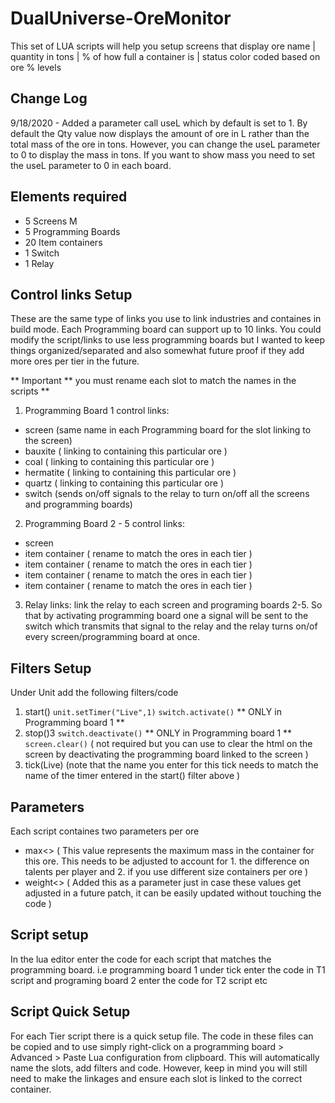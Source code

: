# DualUniverse-OreMonitor
This set of LUA scripts will help you setup screens that display ore name | quantity in tons | % of how full a container is | status color coded based on ore % levels

## Change Log
9/18/2020 - Added a parameter call useL which by default is set to 1. By default the Qty value now displays the amount of ore in L rather than the total mass of the ore in tons. However, you can change the useL parameter to 0 to display the mass in tons. If you want to show mass you need to set the useL parameter to 0 in each board.

## Elements required

- 5 Screens M
- 5 Programming Boards
- 20 Item containers
- 1 Switch
- 1 Relay

## Control links Setup
These are the same type of links you use to link industries and containes in build mode. Each Programming board can support up to 10 links. You could modify the script/links to use less programming boards but I wanted to keep things organized/separated and also somewhat future proof if they add more ores per tier in the future.

** Important ** you must rename each slot to match the names in the scripts **

1. Programming Board 1 control links:
  - screen (same name in each Programming board for the slot linking to the screen)
  - bauxite ( linking to containing this particular ore )
  - coal ( linking to containing this particular ore )
  - hermatite ( linking to containing this particular ore )
  - quartz ( linking to containing this particular ore )
  - switch (sends on/off signals to the relay to turn on/off all the screens and programming boards)
  
2. Programming Board 2 - 5 control links:
- screen
- item container  ( rename to match the ores in each tier )
- item container  ( rename to match the ores in each tier )
- item container  ( rename to match the ores in each tier )
- item container  ( rename to match the ores in each tier )

3. Relay links:
link the relay to each screen and programing boards 2-5. So that by activating programming board one a signal will be sent to the switch which transmits that signal to the relay and the relay turns on/of every screen/programming board at once.

## Filters Setup
Under Unit add the following filters/code

1. start()
  `unit.setTimer("Live",1)`
  `switch.activate()` ** ONLY in Programming board 1 **
2. stop()3
  `switch.deactivate()` ** ONLY in Programming board 1 **
  `screen.clear()` ( not required but you can use to clear the html on the screen by deactivating the programming board linked to the screen )
3. tick(Live) (note that the name you enter for this tick needs to match the name of the timer entered in the start() filter above )

## Parameters
Each script containes two parameters per ore
- max<<orename>> ( This value represents the maximum mass in the container for this ore. This needs to be adjusted to account for 1. the difference on talents per player and 2. if you use different size containers per ore )
- weight<<orename>> ( Added this as a parameter just in case these values get adjusted in a future patch, it can be easily updated without touching the code )

## Script setup
In the lua editor enter the code for each script that matches the programming board. i.e programming board 1 under tick enter the code in T1 script and programing board 2 enter the code for T2 script etc
  
## Script Quick Setup
For each Tier script there is a quick setup file. The code in these files can be copied and to use simply right-click on a programming board > Advanced > Paste Lua configuration from clipboard. This will automatically name the slots, add filters and code. However, keep in mind you will still need to make the linkages and ensure each slot is linked to the correct container.
